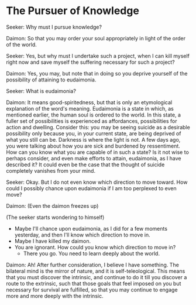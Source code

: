 # The Pursuer of Knowledge
Seeker: Why must I pursue knowledge?

Daimon: So that you may order your soul appropriately in light of the order of the world.

Seeker: Yes, but why must I undertake such a project, when I can kill myself right now and save myself the suffering necessary for such a project?

Daimon: Yes, you may, but note that in doing so you deprive yourself of the possibility of attaining to eudaimonia.

Seeker: What is eudaimonia?

Daimon: It means good-spiritedness, but that is only an etymological explanation of the word's meaning. Eudaimonia is a state in which, as mentioned earlier, the human soul is ordered to the world. In this state, a fuller set of possibilities is experienced as affordances, possibilities for action and dwelling. Consider this: you may be seeing suicide as a desirable possibility only because you, in your current state, are being deprived of what you still can be. Darkness is where the light is not. A few days ago, you were talking about how you are sick and burdened by ressentiment. How can you know what you are capable of in such a state? Is it not wise to perhaps consider, and even make efforts to attain, eudaimonia, as I have described it? It could even be the case that the thought of suicide completely vanishes from your mind.

Seeker: Okay. But I do not even know which direction to move toward. How could I possibly chance upon eudaimonia if I am too perplexed to even move?

Daimon: (Even the daimon freezes up)

(The seeker starts wondering to himself)
*   Maybe I'll chance upon eudaimonia, as I did for a few moments yesterday, and then I'll know which direction to move in.
*   Maybe I have killed my daimon.
*   You are ignorant. How could you know which direction to move in?
    *   There you go. You need to learn deeply about the world.

Daimon: Ah! After further consideration, I believe I have something. The bilateral mind is the mirror of nature, and it is self-teleological. This means that you must discover the intrinsic, and continue to do it till you discover a route to the extrinsic, such that those goals that feel imposed on you but necessary for survival are fulfilled, so that you may continue to engage more and more deeply with the intrinsic.
